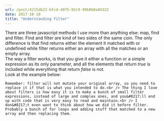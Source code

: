 ```yaml
---
url: /post/4215db22-bfcd-4075-92c9-99b8b0a04322
date: 2017-10-18
title: "Understanding filter"
---
```


<div class="kg-card-markdown">

  There are three javascript methods I use more than anything else: map, find and filter. Find and filter are kind of two sides of the same coin. The only difference is that find returns either the element it matched with or undefined while filter returns either an array with all the matches or an empty array.<br /> The way a filter works, is that you give it either a function or a simple expression as its only parameter, and all the elements that return <em>true</em> is included while everything that return <em>false</em> is not.<br /> Look at the example below:</p> 

  

<script src="https://gist.github.com/hjertnes/39bf06fe6f6bd19b7c1c2f144481ab96.js"></script>

  

  <p>

    Remember: filter will not mutate your original array, so you need to replace it if that is what you intended to do.<br /> The thing I love about filters is how easy it is to make a bunch of small filter expressions, instead of large and complex ones, and you&#8217;ll end up with code that is very easy to read and maintain.<br /> I don&#8217;t even want to think about how we did it before filter. Probably a bunch of for loops and adding stuff that matched to a new array and then replacing them.

  </p>

</div>